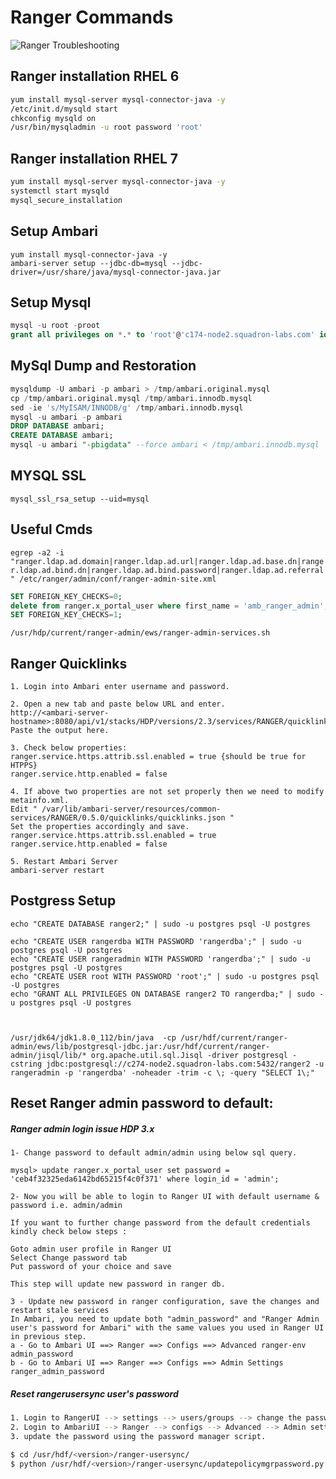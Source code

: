 # Ranger Commands


![Ranger Troubleshooting](https://github.com/bhagadepravin/commands/blob/master/Ranger%20troubleshooting.png)

## Ranger installation RHEL 6
```sh
yum install mysql-server mysql-connector-java -y
/etc/init.d/mysqld start
chkconfig mysqld on
/usr/bin/mysqladmin -u root password 'root'
```

## Ranger installation RHEL 7
```sh
yum install mysql-server mysql-connector-java -y
systemctl start mysqld
mysql_secure_installation
```

## Setup Ambari
```shell
yum install mysql-connector-java -y
ambari-server setup --jdbc-db=mysql --jdbc-driver=/usr/share/java/mysql-connector-java.jar
```

## Setup Mysql
```sql
mysql -u root -proot
grant all privileges on *.* to 'root'@'c174-node2.squadron-labs.com' identified by 'root' with grant option;
```

## MySql Dump and Restoration

```sql
mysqldump -U ambari -p ambari > /tmp/ambari.original.mysql
cp /tmp/ambari.original.mysql /tmp/ambari.innodb.mysql
sed -ie 's/MyISAM/INNODB/g' /tmp/ambari.innodb.mysql
mysql -u ambari -p ambari
DROP DATABASE ambari;
CREATE DATABASE ambari;
mysql -u ambari "-pbigdata" --force ambari < /tmp/ambari.innodb.mysql
```
## MYSQL SSL
`mysql_ssl_rsa_setup --uid=mysql`


## Useful Cmds

`egrep -a2 -i "ranger.ldap.ad.domain|ranger.ldap.ad.url|ranger.ldap.ad.base.dn|ranger.ldap.ad.bind.dn|ranger.ldap.ad.bind.password|ranger.ldap.ad.referral" /etc/ranger/admin/conf/ranger-admin-site.xml`

```sql
SET FOREIGN_KEY_CHECKS=0;
delete from ranger.x_portal_user where first_name = 'amb_ranger_admin';
SET FOREIGN_KEY_CHECKS=1;
```

`/usr/hdp/current/ranger-admin/ews/ranger-admin-services.sh`



## Ranger Quicklinks

```
1. Login into Ambari enter username and password.

2. Open a new tab and paste below URL and enter.
http://<ambari-server-hostname>:8080/api/v1/stacks/HDP/versions/2.3/services/RANGER/quicklinks/quicklinks.json
Paste the output here.

3. Check below properties:
ranger.service.https.attrib.ssl.enabled = true {should be true for HTPPS}
ranger.service.http.enabled = false

4. If above two properties are not set properly then we need to modify metainfo.xml.
Edit " /var/lib/ambari-server/resources/common-services/RANGER/0.5.0/quicklinks/quicklinks.json "
Set the properties accordingly and save.
ranger.service.https.attrib.ssl.enabled = true
ranger.service.http.enabled = false
 
5. Restart Ambari Server
ambari-server restart
```

## Postgress Setup

```
echo "CREATE DATABASE ranger2;" | sudo -u postgres psql -U postgres

echo "CREATE USER rangerdba WITH PASSWORD 'rangerdba';" | sudo -u postgres psql -U postgres
echo "CREATE USER rangeradmin WITH PASSWORD 'rangerdba';" | sudo -u postgres psql -U postgres
echo "CREATE USER root WITH PASSWORD 'root';" | sudo -u postgres psql -U postgres
echo "GRANT ALL PRIVILEGES ON DATABASE ranger2 TO rangerdba;" | sudo -u postgres psql -U postgres 



/usr/jdk64/jdk1.8.0_112/bin/java  -cp /usr/hdf/current/ranger-admin/ews/lib/postgresql-jdbc.jar:/usr/hdf/current/ranger-admin/jisql/lib/* org.apache.util.sql.Jisql -driver postgresql -cstring jdbc:postgresql://c274-node2.squadron-labs.com:5432/ranger2 -u rangeradmin -p 'rangerdba' -noheader -trim -c \; -query "SELECT 1\;"
```

## Reset Ranger admin password to default:
##### Ranger admin login issue HDP 3.x

```
1- Change password to default admin/admin using below sql query. 

mysql> update ranger.x_portal_user set password = 'ceb4f32325eda6142bd65215f4c0f371' where login_id = 'admin'; 

2- Now you will be able to login to Ranger UI with default username & password i.e. admin/admin 

If you want to further change password from the default credentials kindly check below steps : 

Goto admin user profile in Ranger UI 
Select Change password tab 
Put password of your choice and save 

This step will update new password in ranger db. 

3 - Update new password in ranger configuration, save the changes and restart stale services 
In Ambari, you need to update both "admin_password" and "Ranger Admin user's password for Ambari" with the same values you used in Ranger UI in previous step. 
a - Go to Ambari UI ==> Ranger ==> Configs ==> Advanced ranger-env 
admin_password 
b - Go to Ambari UI ==> Ranger ==> Configs ==> Admin Settings 
ranger_admin_password
```

##### Reset rangerusersync user's password

```sh
1. Login to RangerUI --> settings --> users/groups --> change the password for the rangerusersync user. 
2. Login to AmbariUI --> Ranger --> configs --> Advanced --> Admin settings --> Change Rangerusersync user password to the same password you changed above. 
3. update the password using the password manager script. 

$ cd /usr/hdf/<version>/ranger-usersync/ 
$ python /usr/hdf/<version>/ranger-usersync/updatepolicymgrpassword.py 
```
